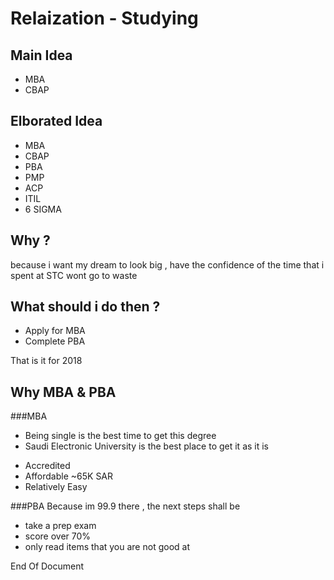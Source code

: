 # Relaization - Studying

## Main Idea
* MBA
* CBAP
## Elborated Idea

* MBA
* CBAP
* PBA
* PMP
* ACP
* ITIL
* 6 SIGMA

## Why ?
because i want my dream to look big , have the confidence of the time that i spent at STC wont go to waste

## What should i do then ?
* Apply for MBA
* Complete PBA 

That is it for 2018

## Why MBA & PBA 

###MBA
* Being single is the best time to get this degree 
* Saudi Electronic University is the best place to get it as it is

- Accredited 
- Affordable ~65K SAR
- Relatively Easy

###PBA
Because im 99.9 there , the next steps shall be 

* take a prep exam
* score over 70%
* only read items that you are not good at 



End Of Document

